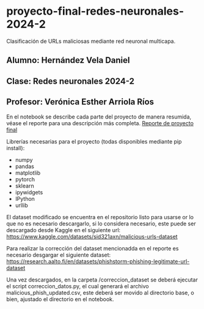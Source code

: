 # proyecto-final-redes-neuronales-2024-2
Clasificación de URLs maliciosas mediante red neuronal multicapa.

## Alumno: Hernández Vela Daniel

## Clase: Redes neuronales 2024-2

## Profesor: Verónica Esther Arriola Ríos

En el notebook se describe cada parte del proyecto de manera resumida, véase el reporte para una descripción más completa.
[Reporte de proyecto final](reporte_proyecto_rn.pdf)

Librerías necesarias para el proyecto (todas disponibles mediante pip install):
- numpy
- pandas
- matplotlib
- pytorch
- sklearn
- ipywidgets
- IPython
- urllib

El dataset modificado se encuentra en el repositorio listo para usarse or lo que no es necesario descargarlo, si lo considera necesario, este puede ser descargado desde Kaggle en el siguiente url:
https://www.kaggle.com/datasets/sid321axn/malicious-urls-dataset

Para realizar la corrección del dataset mencionadda en el reporte es necesario desgargar el siguiente dataset:
https://research.aalto.fi/en/datasets/phishstorm-phishing-legitimate-url-dataset

Una vez descargados, en la carpeta /correccion_dataset se deberá ejecutar el script correccion_datos.py, el cual generará el archivo malicious_phish_updated.csv, este deberá ser movido al directorio base, o bien, ajustado el directorio en el notebook.